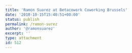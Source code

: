```yaml
---
title: 'Ramon Suarez at Betacowork Coworking Brussels'
date: '2018-10-15T15:40:51+00:00'
status: publish
permalink: /ramon-surez
author: '@ramonsuarez'
excerpt: ''
type: attachment
id: 512
---
```

<!DOCTYPE html PUBLIC "-//W3C//DTD HTML 4.0 Transitional//EN" "http://www.w3.org/TR/REC-html40/loose.dtd">
<?xml encoding="UTF-8">
